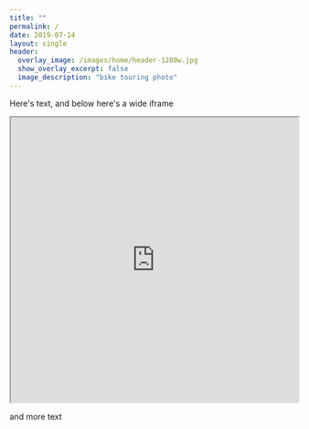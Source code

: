 ```yaml
---
title: ""
permalink: /
date: 2019-07-14
layout: single
header:
  overlay_image: /images/home/header-1280w.jpg
  show_overlay_excerpt: false
  image_description: "bike touring photo"
---
```

Here's text, and below here's a wide iframe

<iframe src="https://jackdougherty.github.io/bikemapcode" width="100%" height="500px"></iframe>

and more text
